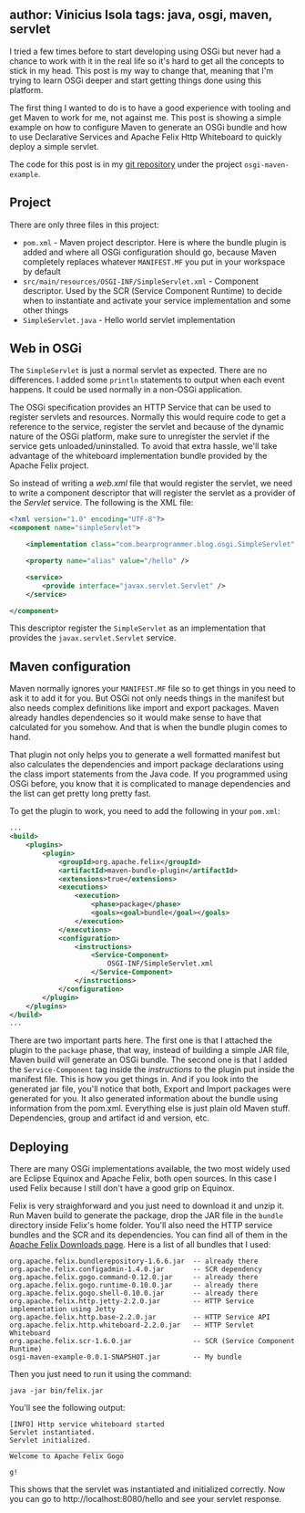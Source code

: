 author: Vinicius Isola
tags: java, osgi, maven, servlet
----------
I tried a few times before to start developing using OSGi but never had a chance to work with it in the real life so it's hard to get all the concepts to stick in my head. This post is my way to change that, meaning that I'm trying to learn OSGi deeper and start getting things done using this platform.

The first thing I wanted to do is to have a good experience with tooling and get Maven to work for me, not against me. This post is showing a simple example on how to configure Maven to generate an OSGi bundle and how to use Declarative Services and Apache Felix Http Whiteboard to quickly deploy a simple servlet.

The code for this post is in my [git repository](https://github.com/visola/bearprogrammer-examples) under the project `osgi-maven-example`.

<!-- more -->

## Project

There are only three files in this project:

- `pom.xml` - Maven project descriptor. Here is where the bundle plugin is added and where all OSGi configuration should go, because Maven completely replaces whatever `MANIFEST.MF` you put in your workspace by default
- `src/main/resources/OSGI-INF/SimpleServlet.xml` - Component descriptor. Used by the SCR (Service Component Runtime) to decide when to instantiate and activate your service implementation and some other things
- `SimpleServlet.java` - Hello world servlet implementation

## Web in OSGi

The `SimpleServlet` is just a normal servlet as expected. There are no differences. I added some `println` statements to output when each event happens. It could be used normally in a non-OSGi application.

The OSGi specification provides an HTTP Service that can be used to register servlets and resources. Normally this would require code to get a reference to the service, register the servlet and because of the dynamic nature of the OSGi platform, make sure to unregister the servlet if the service gets unloaded/uninstalled. To avoid that extra hassle, we'll take advantage of the whiteboard implementation bundle provided by the Apache Felix project.

So instead of writing a *web.xml* file that would register the servlet, we need to write a component descriptor that will register the servlet as a provider of the *Servlet* service. The following is the XML file:

```xml
<?xml version="1.0" encoding="UTF-8"?>
<component name="simpleServlet">

	<implementation class="com.bearprogrammer.blog.osgi.SimpleServlet"  />

	<property name="alias" value="/hello" />

	<service>
		<provide interface="javax.servlet.Servlet" />
	</service>

</component>
```

This descriptor register the `SimpleServlet` as an implementation that provides the `javax.servlet.Servlet` service.

## Maven configuration

Maven normally ignores your `MANIFEST.MF` file so to get things in you need to ask it to add it for you. But OSGi not only needs things in the manifest but also needs complex definitions like import and export packages. Maven already handles dependencies so it would make sense to have that calculated for you somehow. And that is when the bundle plugin comes to hand.

That plugin not only helps you to generate a well formatted manifest but also calculates the dependencies and import package declarations using the class import statements from the Java code. If you programmed using OSGi before, you know that it is complicated to manage dependencies and the list can get pretty long pretty fast.

To get the plugin to work, you need to add the following in your `pom.xml`:

```xml
...
<build>
	<plugins>
		<plugin>
			<groupId>org.apache.felix</groupId>
			<artifactId>maven-bundle-plugin</artifactId>
			<extensions>true</extensions>
			<executions>
				<execution>
					<phase>package</phase>
					<goals><goal>bundle</goal></goals>
				</execution>
			</executions>
			<configuration>
				<instructions>
					<Service-Component>
						OSGI-INF/SimpleServlet.xml
					</Service-Component>
				</instructions>
			</configuration>
		</plugin>
	</plugins>
</build>
...
```

There are two important parts here. The first one is that I attached the plugin to the `package` phase, that way, instead of building a simple JAR file, Maven build will generate an OSGi bundle. The second one is that I added the `Service-Component` tag inside the *instructions* to the plugin put inside the manifest file. This is how you get things in. And if you look into the generated jar file, you'll notice that both, Export and Import packages were generated for you. It also generated information about the bundle using information from the pom.xml. Everything else is just plain old Maven stuff. Dependencies, group and artifact id and version, etc.

## Deploying

There are many OSGi implementations available, the two most widely used are Eclipse Equinox and Apache Felix, both open sources. In this case I used Felix because I still don't have a good grip on Equinox.

Felix is very straighforward and you just need to download it and unzip it. Run Maven build to generate the package,  drop the JAR file in the `bundle` directory inside Felix's home folder. You'll also need the HTTP service bundles and the SCR and its dependencies. You can find all of them in the [Apache Felix Downloads page](http://felix.apache.org/site/downloads.cgi). Here is a list of all bundles that I used:

```
org.apache.felix.bundlerepository-1.6.6.jar  -- already there
org.apache.felix.configadmin-1.4.0.jar       -- SCR dependency
org.apache.felix.gogo.command-0.12.0.jar     -- already there
org.apache.felix.gogo.runtime-0.10.0.jar     -- already there
org.apache.felix.gogo.shell-0.10.0.jar       -- already there
org.apache.felix.http.jetty-2.2.0.jar        -- HTTP Service implementation using Jetty
org.apache.felix.http.base-2.2.0.jar         -- HTTP Service API
org.apache.felix.http.whiteboard-2.2.0.jar   -- HTTP Servlet Whiteboard
org.apache.felix.scr-1.6.0.jar               -- SCR (Service Component Runtime)
osgi-maven-example-0.0.1-SNAPSHOT.jar        -- My bundle
```

Then you just need to run it using the command:

```shell
java -jar bin/felix.jar
```

You'll see the following output:

```
[INFO] Http service whiteboard started
Servlet instantiated.
Servlet initialized.
____________________________
Welcome to Apache Felix Gogo

g!
```

This shows that the servlet was instantiated and initialized correctly. Now you can go to http://localhost:8080/hello and see your servlet response.
